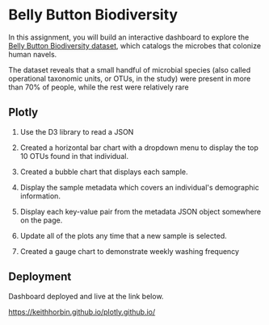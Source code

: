 # Belly Button Biodiversity

In this assignment, you will build an interactive dashboard to explore the [Belly Button Biodiversity dataset](http://robdunnlab.com/projects/belly-button-biodiversity/), which catalogs the microbes that colonize human navels.

The dataset reveals that a small handful of microbial species (also called operational taxonomic units, or OTUs, in the study) were present in more than 70% of people, while the rest were relatively rare

## Plotly

1. Use the D3 library to read a JSON

2. Created a horizontal bar chart with a dropdown menu to display the top 10 OTUs found in that individual.

3. Created a bubble chart that displays each sample.

4. Display the sample metadata which covers an individual's demographic information.

5. Display each key-value pair from the metadata JSON object somewhere on the page.

6. Update all of the plots any time that a new sample is selected.
7. Created a gauge chart to demonstrate weekly washing frequency

## Deployment

Dashboard deployed and live at the link below. 

https://keithhorbin.github.io/plotly.github.io/
